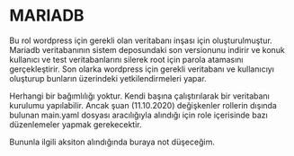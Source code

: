 MARIADB
=========

Bu rol wordpress için gerekli olan veritabanı inşası için oluşturulmuştur. 
Mariadb veritabanının sistem deposundaki son versionunu indirir ve konuk kullanıcı ve test veritabanlarını silerek root için parola atamasını gerçekleştirir. 
Son olarka wordpress için gerekli veritabanı ve kullanıcıyı oluşturup bunların üzerindeki yetkilendirmeleri yapar.

Herhangi bir bağımlılığı yoktur. Kendi başına çalıştırılarak bir veritabanı kurulumu yapılabilir. Ancak şuan (11.10.2020) değişkenler rollerin dışında bulunan main.yaml dosyası aracılığıyla alındığı için role içerisinde bazı düzenlemeler yapmak gerekecektir. 

Bununla ilgili aksiton alındığında buraya not düşeceğim.